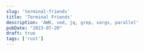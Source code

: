 ```yaml
---
slug: 'terminal-friends'
title: 'Terminal Friends'
description: 'AWK, sed, jq, grep, xargs, parallel'
pubDate: "2023-07-20"
draft: true
tags: ['rust']
---
```


